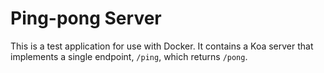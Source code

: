 # Ping-pong Server

This is a test application for use with Docker. It contains a Koa server that implements a single endpoint, `/ping`, which returns `/pong`.
